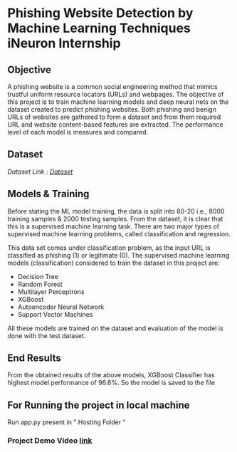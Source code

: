 # Phishing Website Detection by Machine Learning Techniques iNeuron Internship

## Objective
A phishing website is a common social engineering method that mimics trustful uniform resource locators (URLs) and webpages. The objective of this project is to train machine learning models and deep neural nets on the dataset created to predict phishing websites. Both phishing and benign URLs of websites are gathered to form a dataset and from them required URL and website content-based features are extracted. The performance level of each model is measures and compared.

## Dataset
*Dataset Link : [Dataset](https://data.mendeley.com/datasets/72ptz43s9v/1)*
## Models & Training

Before stating the ML model training, the data is split into 80-20 i.e., 8000 training samples & 2000 testing samples. From the dataset, it is clear that this is a supervised machine learning task. There are two major types of supervised machine learning problems, called classification and regression.

This data set comes under classification problem, as the input URL is classified as phishing (1) or legitimate (0). The supervised machine learning models (classification) considered to train the dataset in this project are:

* Decision Tree
* Random Forest
* Multilayer Perceptrons
* XGBoost
* Autoencoder Neural Network
* Support Vector Machines

All these models are trained on the dataset and evaluation of the model is done with the test dataset. 

## End Results
From the obtained results of the above models, XGBoost Classifier has highest model performance of 96.6%. So the model is saved to the file 


## For Running the project in local machine 

Run app.py present in " Hosting Folder "

### Project Demo Video [link](https://youtu.be/dCRaaellqLc)


